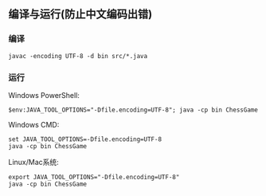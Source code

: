 ## 编译与运行(防止中文编码出错)

### 编译
```
javac -encoding UTF-8 -d bin src/*.java
```

### 运行

Windows PowerShell:
```
$env:JAVA_TOOL_OPTIONS="-Dfile.encoding=UTF-8"; java -cp bin ChessGame
```

Windows CMD:
```
set JAVA_TOOL_OPTIONS=-Dfile.encoding=UTF-8
java -cp bin ChessGame
```

Linux/Mac系统:
```
export JAVA_TOOL_OPTIONS="-Dfile.encoding=UTF-8"
java -cp bin ChessGame